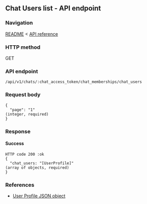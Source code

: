 ## Chat Users list - API endpoint

### Navigation
[README](../../../../README.md)
<
[API reference](../../../api_reference.md)

### HTTP method
GET

### API endpoint
`/api/v1/chats/:chat_access_token/chat_memberships/chat_users`

### Request body
```
{
  "page": "1"                                                                   (integer, required)
}
```

### Response
#### Success
```
HTTP code 200 :ok
{
  "chat_users: "[UserProfile]"                                                  (array of objects, required)
}
```

### References
- [User Profile JSON object](../../../json_objects/user_profile.md)
